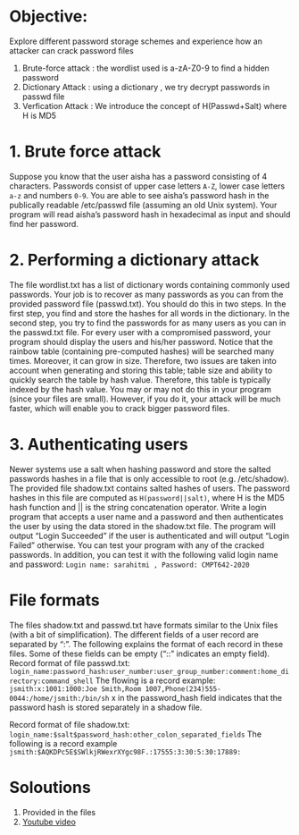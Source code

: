 # Objective:
Explore different password storage schemes and experience how an attacker can crack password files

1. Brute-force attack : the wordlist used is a-zA-Z0-9 to find a hidden password
2. Dictionary Attack : using a dictionary , we try decrypt passwords in passwd file 
3. Verfication Attack : We introduce the concept of H(Passwd+Salt) where H is MD5 

# 1. Brute force attack
Suppose you know that the user aisha has a password consisting of 4 characters. Passwords consist
of upper case letters ```A-Z```, lower case letters ```a-z``` and numbers ```0-9```. You are able to see
aisha’s password hash in the publically readable /etc/passwd file (assuming an old Unix
system). Your program will read aisha’s password hash in hexadecimal as input and should find her
password.


# 2. Performing a dictionary attack
The file wordlist.txt has a list of dictionary words containing commonly used passwords. Your
job is to recover as many passwords as you can from the provided password file (passwd.txt).
You should do this in two steps. In the first step, you find and store the hashes for all words in the
dictionary. In the second step, you try to find the passwords for as many users as you can in the
passwd.txt file. For every user with a compromised password, your program should display the
users and his/her password.
Notice that the rainbow table (containing pre-computed hashes) will be searched many times.
Moreover, it can grow in size. Therefore, two issues are taken into account when generating and
storing this table; table size and ability to quickly search the table by hash value. Therefore, this table
is typically indexed by the hash value. You may or may not do this in your program (since your files
are small). However, if you do it, your attack will be much faster, which will enable you to crack
bigger password files.


# 3. Authenticating users
Newer systems use a salt when hashing password and store the salted passwords hashes in a file that is
only accessible to root (e.g. /etc/shadow). The provided file shadow.txt contains salted hashes
of users. The password hashes in this file are computed as ```H(password||salt)```, where H is the MD5 hash
function and || is the string concatenation operator.
Write a login program that accepts a user name and a password and then authenticates the user by
using the data stored in the shadow.txt file. The program will output “Login Succeeded” if the user
is authenticated and will output “Login Failed” otherwise.
You can test your program with any of the cracked passwords. In addition, you can test it with the
following valid login name and password:
```Login name: sarahitmi , Password: CMPT642-2020```


# File formats
The files shadow.txt and passwd.txt have formats similar to the Unix files (with a bit of
simplification). The different fields of a user record are separated by “:”. The following explains the
format of each record in these files. Some of these fields can be empty (“::” indicates an empty field).
Record format of file passwd.txt:
 ```login_name:password_hash:user_number:user_group_number:comment:home_directory:command_shell```
The flowing is a record example:
```jsmith:x:1001:1000:Joe Smith,Room 1007,Phone(234)555-0044:/home/jsmith:/bin/sh```
x in the password_hash field indicates that the password hash is stored separately in a shadow file.

Record format of file shadow.txt:
 ```login_name:$salt$password_hash:other_colon_separated_fields```
The following is a record example
```jsmith:$AQKDPc5E$SWlkjRWexrXYgc98F.:17555:3:30:5:30:17889:```



# Soloutions 
1. Provided in the files 
2. [Youtube video](https://youtu.be/VeJv7RJmVV8)



